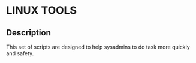 # **LINUX TOOLS**

## **Description**

This set of scripts are designed to help sysadmins to do task more quickly and safety.  
